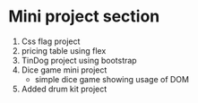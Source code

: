 # Mini project section
<ol>
    <li>Css flag project</li>
    <li>pricing table using flex</li>
    <li>TinDog project using bootstrap</li>
    <li>Dice game mini project
        <ul>
            <li>simple dice game showing usage of DOM</li>
        </ul>
    </li>
    <li>Added drum kit project</li>
</ol>
